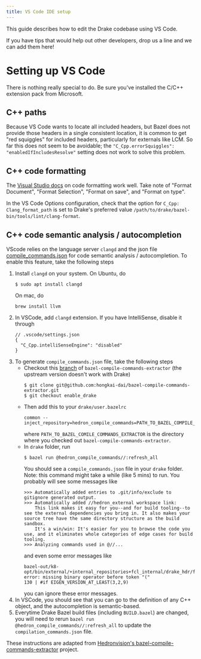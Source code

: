```yaml
---
title: VS Code IDE setup
---
```


This guide describes how to edit the Drake codebase using VS Code.

If you have tips that would help out other developers, drop us a line and we
can add them here!

# Setting up VS Code

There is nothing really special to do.
Be sure you've installed the C/C++ extension pack from Microsoft.

## C++ paths

Because VS Code wants to locate all included headers, but Bazel does
not provide those headers in a single consistent location, it is
common to get "red squiggles" for included headers, particularly for
externals like LCM.  So far this does not seem to be avoidable; the
`"C_Cpp.errorSquiggles": "enabledIfIncludesResolve"` setting does not
work to solve this problem.

## C++ code formatting

The [Visual Studio docs](https://code.visualstudio.com/docs/cpp/cpp-ide#_code-formatting)
on code formatting work well. Take note of "Format Document",
"Format Selection", "Format on save", and "Format on type".

In the VS Code Options configuration, check that the option for
``C_Cpp: Clang_format_path`` is set to Drake's preferred value
``/path/to/drake/bazel-bin/tools/lint/clang-format``.

## C++ code semantic analysis / autocompletion
VScode relies on the language server `clangd` and the json file [compile_commands.json](https://clang.llvm.org/docs/JSONCompilationDatabase.html) for code semantic analysis / autocompletion. To enable this feature, take the following steps
1. Install `clangd` on your system.
On Ubuntu, do
   ```
   $ sudo apt install clangd
   ```
   On mac, do
   ```
   brew install llvm
   ```
2. In VSCode, add `clangd` extension. If you have IntelliSense, disable it through
   ```
   // .vscode/settings.json
   {
     "C_Cpp.intelliSenseEngine": "disabled"
   }
   ```
3. To generate `compile_commands.json` file, take the following steps
   - Checkout this [branch](https://github.com/hongkai-dai/bazel-compile-commands-extractor/tree/enable_drake) of `bazel-compile-commands-extractor` (the upstream version doesn't work with Drake)
      ```
      $ git clone git@github.com:hongkai-dai/bazel-compile-commands-extractor.git
      $ git checkout enable_drake
      ```
   - Then add this to your `drake/user.bazelrc`
      ```
      common --inject_repository=hedron_compile_commands=PATH_TO_BAZEL_COMPILE_COMMANDS_EXTRACTOR
      ```
      where `PATH_TO_BAZEL_COMILE_COMMANDS_EXTRACTOR` is the directory where you checked out `bazel-compile-commands-extractor`.
   - In `drake` folder, run
      ```
      $ bazel run @hedron_compile_commands//:refresh_all
      ```
      You should see a `compile_commands.json` file in your `drake` folder.
      Note: this command might take a while (like 5 mins) to run. You probably will see some messages like
      ```
      >>> Automatically added entries to .git/info/exclude to gitignore generated output.
      >>> Automatically added //hedron_external workspace link:
          This link makes it easy for you--and for build tooling--to see the external dependencies you bring in. It also makes your source tree have the same directory structure as the build sandbox.
          It's a win/win: It's easier for you to browse the code you use, and it eliminates whole categories of edge cases for build tooling.
      >>> Analyzing commands used in @//...
      ```
      and even some error messages like
      ```
      bazel-out/k8-opt/bin/external/+internal_repositories+fcl_internal/drake_hdr/fcl/common/types.h:130:27: error: missing binary operator before token "("
      130 | #if EIGEN_VERSION_AT_LEAST(3,2,9)
      ```
      you can ignore these error messages.
4. In VSCode, you should see that you can go to the definition of any C++ object, and the autocompletion is semantic-based.
5. Everytime Drake Bazel build files (including `BUILD.bazel`) are changed, you will need to rerun `bazel run @hedron_compile_commands//:refresh_all` to update the `compilation_commands.json` file.

These instructions are adapted from [Hedronvision's bazel-compile-commands-extractor](https://github.com/hedronvision/bazel-compile-commands-extractor) project.
